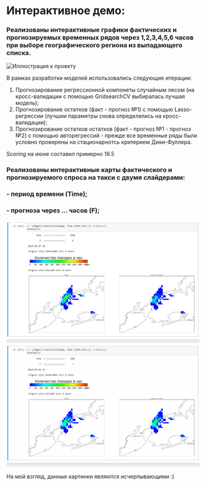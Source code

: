 # Интерактивное демо:

### Реализованы интерактивные графики фактических и прогнозируемых временных рядов через 1,2,3,4,5,6 часов при выборе географического региона из выпадающего списка.

![Иллюстрация к проекту](https://github.com/Den4ik94/memory/blob/master/Временные%20ряды.gif)

В рамках разработки моделей использовались следующие итерации:
1) Прогнозирование регрессионной компонеты случайным лесом (на кросс-валидации с помощью GridsearchCV выбиралась лучшая модель);
2) Прогнозирование остатков (факт - прогноз №1) с помощью Lasso-регрессии (лучшии параметры снова определялись на кросс-валидации);
3) Прогнозирование остатков остатков (факт - прогноз №1 - прогноз №2) с помощью авторегрессий - прежде все временные ряды были условно проверены на стационарнотсь критерием Дики-Фуллера.

Scoring на июне составил примерно 16.5

### Реализованы интерактивные карты фактического и прогнозируемого спроса на такси с двумя слайдерами: 
### - период времени (Time);
### - прогноза через ... часов (F);

![Иллюстрация к проекту](https://github.com/Den4ik94/memory/blob/master/Карты.gif)
![Иллюстрация к проекту](https://github.com/Den4ik94/memory/blob/master/Карты_2.gif)

На мой взгляд, данные картинки являются исчерпывающими :)
